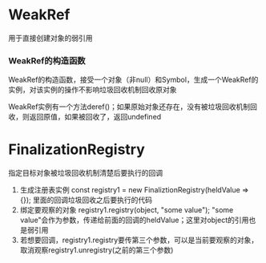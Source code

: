 # WeakRef
用于直接创建对象的弱引用

### WeakRef的构造函数
WeakRef的构造函数，接受一个对象（非null）和Symbol，生成一个WeakRef的实例，对该实例的操作不影响垃圾回收机制回收原对象

WeakRef实例有一个方法deref()；如果原始对象还存在，没有被垃圾回收机制回收，则返回原值，如果被回收了，返回undefined

# FinalizationRegistry
指定目标对象被垃圾回收机制清楚后要执行的回调
1. 生成注册表实例 const registry1 = new FinaliztionRegistry(heldValue => {}); 里面的回调垃圾回收之后要执行的代码
2. 绑定要观察的对象 registry1.registry(object, "some value"); "some value"会作为参数，传递给前面的回调的heldValue；这里对object的引用也是弱引用
3. 若想要回调，registry1.registry要传第三个参数，可以是当前要观察的对象，取消观察registry1.unregistry(之前的第三个参数)